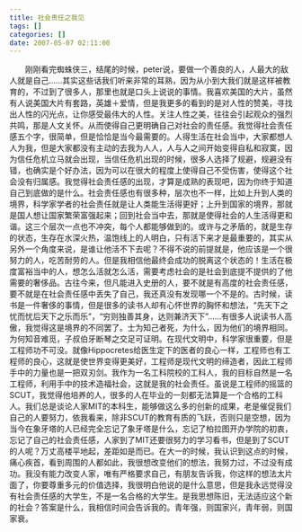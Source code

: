 ```yaml
---
title: 社会责任之我见
tags: []
categories: []
date: 2007-05-07 02:11:00 
---
```



&emsp;&emsp;刚刚看完蜘蛛侠三，结尾的时候，peter说，要做一个善良的人，人最大的敌人就是自己......其实这些话我们听来非常的耳熟，因为从小到大我们就是这样被教育的，不过到了很多人，那里也就是口头上说说的事情。我喜欢美国的大片，虽然有人说美国大片有套路，英雄＋爱情，但是我更多的看到的是对人性的赞美，寻找出人性的闪光点，让你感受最伟大的人性。关注人性之美，往往会引起观众的强烈共鸣，那是人文关怀。从而使得自己更明确自己对社会的责任感。我觉得社会责任感五个字，很简单，但是恰恰是当今最需要的。人得生活在社会当中，大家都想人人为我，但是大家都没有主动的去我为人人，人与人之间开始变得自私和寂寞，因为信任危机立马就会出现，当信任危机出现的时候，很多人选择了规避，规避没有错，也确实是个好办法，因为可以在很大的程度上使得自己不受伤害，使得这个社会没有归属感。我觉得社会责任感的出现，才算是成熟的表现吧，因为你终于知道自己到底做的是什么。社会责任感也有很多种，层次也不一样，比如上升到人类的境界，科学家学者的社会责任就是让人类能生活得更好；上升到国家的境界，那就是国人想让国家繁荣富强起来；回到社会当中去，那就是使得社会的人生活得更和谐。这三个层次一点也不冲突，每个人都能够做到的。或许与之矛盾的，就是生存的状态，生存在水深火热，温饱线上的人明白，只有活下来才是最重要的，其实从另外一个角度来说，是谁让他活不下去呢？不得不说的前提就是，他应该是一个很努力的人，吃苦耐劳的人。但是我相信他最终会成功的脱离这个状态的！生活在极度富裕当中的人，想怎么活就怎么活，需要考虑社会的是社会到底提不提供的了他需要的奢侈品。古往今来，但凡能进入史册的人，要不就是有高度的社会责任感，要不就是在社会责任感中丢失了自己，我还真没有发现哪一个不是的。古时候，读书是一件奢侈的事情，但是很多的读书人却有心怀世界的胸怀和想法，“先天下之忧而忧后天下之乐而乐”，“穷则独善其身，达则兼济天下”......有很多人说读书人高傲，我觉得这是境界的不同罢了。士为知己者死，为什么，因为他们的境界相同。为何知音难觅，子叔伯牙断琴之交足可证明。在现代文明中，科学家很重要，但是工程师功不可没。就像Hippocretes给医生定下的医者的良心一样，工程师也有工程师的良心，这就是使世界变得更美好，工程师是现代文明的缔造者，因此工程师手中的力量也是一把双刃剑。我作为一名工科院校的工科人，我的目标自然是一名工程师，利用手中的技术造福社会，这就是我的社会责任。虽说是工程师的摇篮的SCUT，我觉得他培养的人，很多的人在毕业的一刻都无法算是一个合格的工科人。我们总是谈论人家MIT的本科生，能够做这么多的创新的成果，老是催促我们自己的人要努力，依我看来，除非SCUT的教育有质的飞跃，否则只是空想，因为当今在象牙塔的人已经完全忘记了象牙塔是什么，忘记了柏拉图开办学院的初衷，忘记了自己的社会责任感，人家到了MIT还要很努力的学习看书，但是到了SCUT的人呢？万丈高楼平地起，差距如是而已。在大一的时候，我认识到这点的时候，痛心疾首，看到周围的人都如此，我很想改变他们的想法，我努力过，不过没有成功。我没有能力改变人家，唯有严格要求自己，有朋友告诉我，你这样的想法太片面了，你要尊重多元的价值选择，我很明白他说的是什么意思，但是我永远觉得没有社会责任感的大学生，不是一名合格的大学生。是我思想陈旧，无法适应这个新的社会？答案是什么，我相信时间会告诉我的。青年强，则国家兴，青年弱，则国家衰。